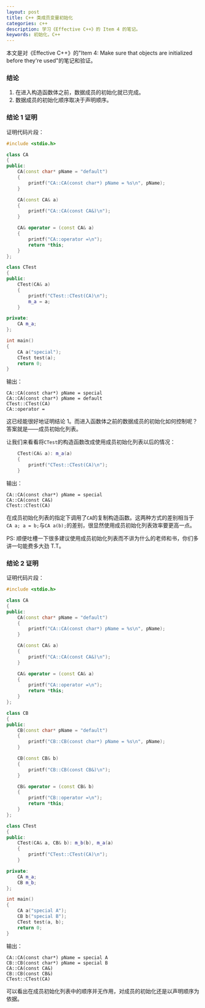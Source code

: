 ```yaml
---
layout: post
title: C++ 类成员变量初始化
categories: c++
description: 学习《Effective C++》的 Item 4 的笔记。
keywords: 初始化，C++
---
```


本文是对《Effective C++》的"Item 4: Make sure that objects are initialized before they're used"的笔记和验证。

### 结论

1. 在进入构造函数体之前，数据成员的初始化就已完成。
2. 数据成员的初始化顺序取决于声明顺序。

### 结论 1 证明

证明代码片段：

```cpp
#include <stdio.h>

class CA
{
public:
    CA(const char* pName = "default")
    {
        printf("CA::CA(const char*) pName = %s\n", pName);
    }

    CA(const CA& a)
    {
        printf("CA::CA(const CA&)\n");
    }

    CA& operator = (const CA& a)
    {
        printf("CA::operator =\n");
        return *this;
    }
};

class CTest
{
public:
    CTest(CA& a)
    {
        printf("CTest::CTest(CA)\n");
        m_a = a;
    }

private:
    CA m_a;
};

int main()
{
    CA a("special");
    CTest test(a);
    return 0;
}
```

输出：

```
CA::CA(const char*) pName = special
CA::CA(const char*) pName = default
CTest::CTest(CA)
CA::operator =
```

这已经能很好地证明结论 1。而进入函数体之前的数据成员的初始化如何控制呢？答案就是——成员初始化列表。

让我们来看看将`CTest`的构造函数改成使用成员初始化列表以后的情况：

```cpp
    CTest(CA& a): m_a(a)
    {
        printf("CTest::CTest(CA)\n");
    }
```

输出：

```
CA::CA(const char*) pName = special
CA::CA(const CA&)
CTest::CTest(CA)
```

在成员初始化列表的指定下调用了`CA`的复制构造函数。这两种方式的差别相当于`CA a; a = b;`与`CA a(b);`的差别，很显然使用成员初始化列表效率要更高一点。

PS: 顺便吐槽一下很多建议使用成员初始化列表而不讲为什么的老师和书，你们多讲一句能费多大劲 T.T。

### 结论 2 证明

证明代码片段：

```cpp
#include <stdio.h>

class CA
{
public:
    CA(const char* pName = "default")
    {
        printf("CA::CA(const char*) pName = %s\n", pName);
    }

    CA(const CA& a)
    {
        printf("CA::CA(const CA&)\n");
    }

    CA& operator = (const CA& a)
    {
        printf("CA::operator =\n");
        return *this;
    }
};

class CB
{
public:
    CB(const char* pName = "default")
    {
        printf("CB::CB(const char*) pName = %s\n", pName);
    }

    CB(const CB& b)
    {
        printf("CB::CB(const CB&)\n");
    }

    CB& operator = (const CB& b)
    {
        printf("CB::operator =\n");
        return *this;
    }
};

class CTest
{
public:
    CTest(CA& a, CB& b): m_b(b), m_a(a)
    {
        printf("CTest::CTest(CA)\n");
    }

private:
    CA m_a;
    CB m_b;
};

int main()
{
    CA a("special A");
    CB b("special B");
    CTest test(a, b);
    return 0;
}
```

输出：

```
CA::CA(const char*) pName = special A
CB::CB(const char*) pName = special B
CA::CA(const CA&)
CB::CB(const CB&)
CTest::CTest(CA)
```

可以看出在成员初始化列表中的顺序并无作用，对成员的初始化还是以声明顺序为依据。